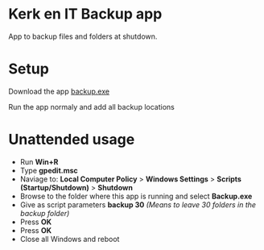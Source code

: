 # Kerk en IT Backup app
App to backup files and folders at shutdown.

# Setup
Download the app [backup.exe](https://github.com/kerkenit/nl.kerkenit.backup/releases/download/v1.1.0/Backup.exe)

Run the app normaly and add all backup locations

# Unattended usage
- Run **Win+R**
- Type **gpedit.msc**
- Naviage to: **Local Computer Policy** > **Windows Settings** > **Scripts (Startup/Shutdown)** > **Shutdown**
- Browse to the folder where this app is running and select **Backup.exe**
- Give as script parameters **backup 30** *(Means to leave 30 folders in the backup folder)*
- Press **OK**
- Press **OK**
- Close all Windows and reboot
